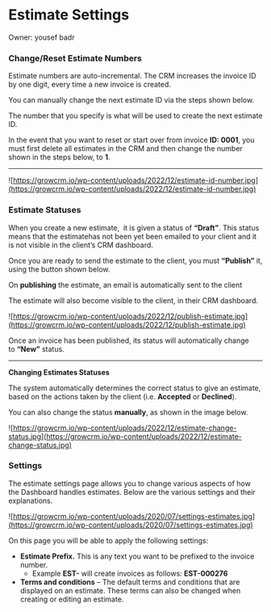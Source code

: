 # Estimate Settings

Owner: yousef badr

### **Change/Reset Estimate Numbers**

Estimate numbers are auto-incremental. The CRM increases the invoice ID by one digit, every time a new invoice is created.

You can manually change the next estimate ID via the steps shown below.

The number that you specify is what will be used to create the next estimate ID.

In the event that you want to reset or start over from invoice **ID: 0001**, you must first delete all estimates in the CRM and then change the number shown in the steps below, to **1**.

---

![https://growcrm.io/wp-content/uploads/2022/12/estimate-id-number.jpg](https://growcrm.io/wp-content/uploads/2022/12/estimate-id-number.jpg)

### **Estimate Statuses**

When you create a new estimate,  it is given a status of **“Draft”**. This status means that the estimatehas not been yet been emailed to your client and it is not visible in the client’s CRM dashboard.

Once you are ready to send the estimate to the client, you must **“Publish”** it, using the button shown below.

On **publishing** the estimate, an email is automatically sent to the client

The estimate will also become visible to the client, in their CRM dashboard.

![https://growcrm.io/wp-content/uploads/2022/12/publish-estimate.jpg](https://growcrm.io/wp-content/uploads/2022/12/publish-estimate.jpg)

Once an invoice has been published, its status will automatically change to **“New”** status.

---

**Changing Estimates Statuses**

The system automatically determines the correct status to give an estimate, based on the actions taken by the client (i.e. **Accepted** or **Declined**).

You can also change the status **manually**, as shown in the image below.

![https://growcrm.io/wp-content/uploads/2022/12/estimate-change-status.jpg](https://growcrm.io/wp-content/uploads/2022/12/estimate-change-status.jpg)

### **Settings**

The estimate settings page allows you to change various aspects of how the Dashboard handles estimates. Below are the various settings and their explanations.

![https://growcrm.io/wp-content/uploads/2020/07/settings-estimates.jpg](https://growcrm.io/wp-content/uploads/2020/07/settings-estimates.jpg)

On this page you will be able to apply the following settings:

- **Estimate Prefix.** This is any text you want to be prefixed to the invoice number.
    - Example **EST-** will create invoices as follows: **EST-000276**
- **Terms and conditions** – The default terms and conditions that are displayed on an estimate. These terms can also be changed when creating or editing an estimate.
